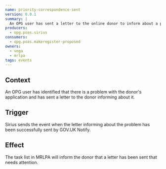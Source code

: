 ```yaml
---
name: priority-correspondence-sent
version: 0.0.1
summary: |
  An OPG user has sent a letter to the online donor to inform about a problem which needs attention.
producers:
  - opg.poas.sirius
consumers:
  - opg.poas.makeregister-proposed
owners:
  - vega
  - mrlpa
tags: events
---
```


## Context

An OPG user has identified that there is a problem with the donor's application and has sent a letter to the donor informing about it.

## Trigger

Sirius sends the event when the letter informing about the problem has been successfully sent by GOV.UK Notify.

## Effect

The task list in MRLPA will inform the donor that a letter has been sent that needs attention.

<NodeGraph title="Consumer / Producer Diagram" />

<EventExamples />

<Schema />

